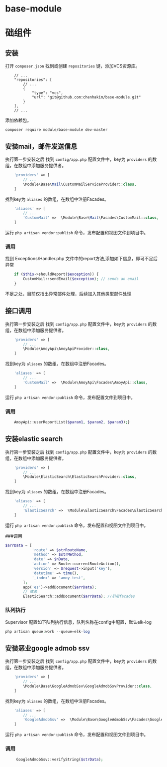 # base-module

础组件
======

## 安装

打开 `composer.json` 找到或创建 `repositories` 键，添加VCS资源库。

```
	// ...
	"repositories": [
		// ...
		{
			"type": "vcs",
			"url": "git@github.com:chenhakim/base-module.git"
		}
	],
	// ...
```

添加依赖包。

```
composer require module/base-module dev-master
```


## 安装mail，邮件发送信息

执行第一步安装之后
找到 `config/app.php` 配置文件中，key为 `providers` 的数组，在数组中添加服务提供者。

```php
    'providers' => [
        // ...
        \Module\Base\Mail\CustomMailServiceProvider::class,
    ]
```

找到key为 `aliases` 的数组，在数组中注册Facades。

```php
    'aliases' => [
        // ...
        'CustomMail' =>  \Module\Base\Mail\Facades\CustomMail::class,
    ]
```

运行 `php artisan vendor:publish` 命令，发布配置和视图文件到项目中。

### 调用

找到 Exceptions/Handler.php 文件中的report方法,添加如下信息，即可不足后异常
```php
    if ($this->shouldReport($exception)) {
        CustomMail::sendEmail($exception); // sends an email
    }
```

不足之处，目前仅指出异常邮件处理，后续加入其他类型邮件处理

## 接口调用

执行第一步安装之后
找到 `config/app.php` 配置文件中，key为 `providers` 的数组，在数组中添加服务提供者。

```php
    'providers' => [
        // ...
        \Module\AmoyApi\AmoyApiProvider::class,
    ]
```

找到key为 `aliases` 的数组，在数组中注册Facades。

```php
    'aliases' => [
        // ...
        'CustomMail' =>  \Module\AmoyApi\Facades\AmoyApi::class,
    ]
```

运行 `php artisan vendor:publish` 命令，发布配置文件到项目中。

### 调用

```php
    AmoyApi::userReportList($param1, $param2, $param3);}
```


## 安装elastic search

执行第一步安装之后
找到 `config/app.php` 配置文件中，key为 `providers` 的数组，在数组中添加服务提供者。

```php
    'providers' => [
        // ...
        \Module\ElasticSearch\ElasticSearchProvider::class,
    ]
```

找到key为 `aliases` 的数组，在数组中注册Facades。

```php
    'aliases' => [
        // ...
        'ElasticSearch' =>  \Module\ElasticSearch\Facades\ElasticSearchProvider::class,
    ]
```

运行 `php artisan vendor:publish` 命令，发布配置和视图文件到项目中。


###调用
```php
$arrData = [
            'route' => $strRouteName,
            'method' => $strMethod,
            'date' => $nDate,
            'action' => Route::currentRouteAction(),
            'version' => $request->input('key'),
            'datetime' => time(),
            '_index' => 'amoy-test',
        ];
        app('es')->addDocument($arrData);
        // 或者
        ElasticSearch::addDocument($arrData); //引用facades
```

### 队列执行
Supervisor 配置如下队列执行信息，队列名称在config中配置，默认elk-log
```php
php artisan queue:work --queue=elk-log
```


## 安装恶业google admob ssv

执行第一步安装之后
找到 `config/app.php` 配置文件中，key为 `providers` 的数组，在数组中添加服务提供者。

```php
    'providers' => [
        // ...
        \Module\Base\GoogleAdmobSsv\GoogleAdmobSsvProvider::class,
    ]
```

找到key为 `aliases` 的数组，在数组中注册Facades。

```php
    'aliases' => [
        // ...
        'GoogleAdmobSsv' =>  \Module\Base\GoogleAdmobSsv\Facades\GoogleAdmobSsv::class,
    ]
```

运行 `php artisan vendor:publish` 命令，发布配置和视图文件到项目中。

### 调用

```php
     GoogleAdmobSsv::verifyString($strData);
```
